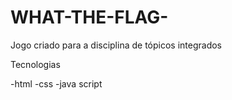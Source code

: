 # WHAT-THE-FLAG-
Jogo criado para a disciplina de tópicos integrados
   
   Tecnologias
   
   -html
   -css
   -java script
